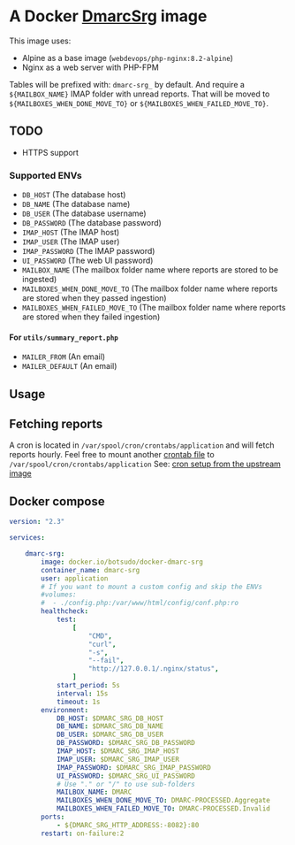 # A Docker [DmarcSrg](https://github.com/liuch/dmarc-srg#readme) image

This image uses:

- Alpine as a base image (`webdevops/php-nginx:8.2-alpine`)
- Nginx as a web server with PHP-FPM

Tables will be prefixed with: `dmarc-srg_` by default.
And require a `${MAILBOX_NAME}` IMAP folder with unread reports.
That will be moved to `${MAILBOXES_WHEN_DONE_MOVE_TO}` or `${MAILBOXES_WHEN_FAILED_MOVE_TO}`.

## TODO

- HTTPS support

### Supported ENVs

- `DB_HOST` (The database host)
- `DB_NAME` (The database name)
- `DB_USER` (The database username)
- `DB_PASSWORD` (The database password)
- `IMAP_HOST` (The IMAP host)
- `IMAP_USER` (The IMAP user)
- `IMAP_PASSWORD` (The IMAP password)
- `UI_PASSWORD` (The web UI password)
- `MAILBOX_NAME` (The mailbox folder name where reports are stored to be ingested)
- `MAILBOXES_WHEN_DONE_MOVE_TO` (The mailbox folder name where reports are stored when they passed ingestion)
- `MAILBOXES_WHEN_FAILED_MOVE_TO` (The mailbox folder name where reports are stored when they failed ingestion)

#### For `utils/summary_report.php`

- `MAILER_FROM` (An email)
- `MAILER_DEFAULT` (An email)

## Usage

## Fetching reports

A cron is located in `/var/spool/cron/crontabs/application` and will fetch reports hourly.
Feel free to mount another [crontab file](./docker/crontab) to `/var/spool/cron/crontabs/application`
See: [cron setup from the upstream image](https://github.com/webdevops/Dockerfile/issues/280)

## Docker compose

```yml
version: "2.3"

services:

    dmarc-srg:
        image: docker.io/botsudo/docker-dmarc-srg
        container_name: dmarc-srg
        user: application
        # If you want to mount a custom config and skip the ENVs
        #volumes:
        #  - ./config.php:/var/www/html/config/conf.php:ro
        healthcheck:
            test:
                [
                    "CMD",
                    "curl",
                    "-s",
                    "--fail",
                    "http://127.0.0.1/.nginx/status",
                ]
            start_period: 5s
            interval: 15s
            timeout: 1s
        environment:
            DB_HOST: $DMARC_SRG_DB_HOST
            DB_NAME: $DMARC_SRG_DB_NAME
            DB_USER: $DMARC_SRG_DB_USER
            DB_PASSWORD: $DMARC_SRG_DB_PASSWORD
            IMAP_HOST: $DMARC_SRG_IMAP_HOST
            IMAP_USER: $DMARC_SRG_IMAP_USER
            IMAP_PASSWORD: $DMARC_SRG_IMAP_PASSWORD
            UI_PASSWORD: $DMARC_SRG_UI_PASSWORD
            # Use "." or "/" to use sub-folders
            MAILBOX_NAME: DMARC
            MAILBOXES_WHEN_DONE_MOVE_TO: DMARC-PROCESSED.Aggregate
            MAILBOXES_WHEN_FAILED_MOVE_TO: DMARC-PROCESSED.Invalid
        ports:
            - ${DMARC_SRG_HTTP_ADDRESS:-8082}:80
        restart: on-failure:2
```
